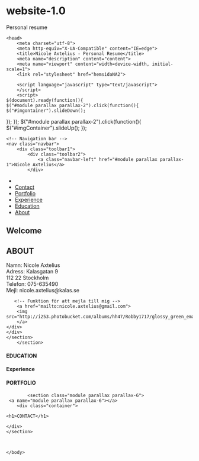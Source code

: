 # website-1.0
Personal resume

<!DOCTYPE html>
<html>
    
    <head>
        <meta charset="utf-8">
        <meta http-equiv="X-UA-Compatible" content="IE=edge">
        <title>Nicole Axtelius - Personal Resume</title>
        <meta name="description" content="content">
        <meta name="viewport" content="width=device-width, initial-scale=1">
        <link rel="stylesheet" href="hemsidaNA2">
     
        <script language="javascript" type="text/javascript">
        </script>
        <script>
    $(document).ready(function(){
    $("#module parallax parallax-2").click(function(){
    $("#imgontainer").slideDown();
});
});
    $("#module parallax parallax-2").click(function(){
    $("#imgContainer").slideUp();
});
        </script>
    </head>
    <body>
    
    <!-- Navigation bar -->
    <nav class="navbar">
        <div class="toolbar1">
            <div class="toolbar2">
                <a class="navbar-left" href="#module parallax parallax-1">Nicole Axtelius</a>
            </div>

<div class="navbar-right" id="example1">
        <ul class="navbar-right">
        <li class="active"><a href="#page-top"></a>
                    </li>
            <li class=""><a clas="page-scroll" href="#module parallax parallax-6">Contact</a>
                    </li>
        <li class=""><a class="page-scroll" href="#module parallax parallax-5">Portfolio</a>
                    </li>
      <li class=""><a class="page-scroll" href="#module parallax parallax-4">Experience</a>
                    </li>
        <li class=""><a class="page-scroll" href="#module parallax parallax-3">Education</a>
                    </li>
               <li class=""><a class="page-scroll" href="#module parallax parallax-2">About</a>
                    </li>
                </ul>
            </div>
        </div>
    </nav>
        
        
<section class="module parallax parallax-1">
            <a name="module parallax parallax-1"></a>
          <div class="container">
              <h1>Welcome</h1>
    </div>
    </section>
        
      
 <section class="module parallax parallax-2">
        <a name="module parallax parallax-2"></a>
         <div class="container">
     <h1>ABOUT</h1>  
     </div>
      <section class="module content">
        <div class="container about">
        <div class="imgContainer">
              <p>Namn: Nicole Axtelius<br>
    Adress: Kalasgatan 9<br>
    112 22 Stockholm <br>
    Telefon: 075-635490<br>
    Mejl: nicole.axtelius@kalas.se<br>
        
       <!-- Funktion för att mejla till mig -->
        <a href="mailto:nicole.axtelius@gmail.com">
        <img src="http://i253.photobucket.com/albums/hh47/Robby1717/glossy_green_email_icon.jpg"/>
        </a>
    </div>
    </div>
    </section>
        </section>
       
<section class="module parallax parallax-3">
      <a name="module parallax parallax-3"></a>
        <div class="container">
    <h1>EDUCATION</h1>
    </div>
    </section>
        
<section class="module parallax parallax-4">
     <a name="module parallax parallax-4"></a>
        <div class="container">
    <h1>Experience</h1>
    </div>
    </section>
        
<section class="module parallax parallax-5">
     <a name="module parallax parallax-5"></a>
        <div class="container">
    <h1>PORTFOLIO</h1>
            </div>
    </section>
            
            <section class="module parallax parallax-6">
     <a name="module parallax parallax-6"></a>
        <div class="container">
            
    <h1>CONTACT</h1>
        
    </div>
    </section>
        
       
        
    </body>
</html>
